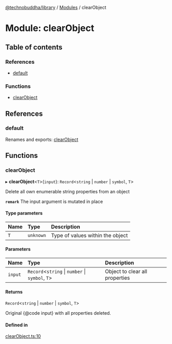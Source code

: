 [@technobuddha/library](../../README.md) / [Modules](../Modules.md) / clearObject

# Module: clearObject

## Table of contents

### References

- [default](clearObject.md#default)

### Functions

- [clearObject](clearObject.md#clearobject)

## References

### default

Renames and exports: [clearObject](clearObject.md#clearobject)

## Functions

### clearObject

▸ **clearObject**<`T`\>(`input`): `Record`<`string` \| `number` \| `symbol`, `T`\>

Delete all own enumerable string properties from an object

**`remark`** The input argument is mutated in place

#### Type parameters

| Name | Type | Description |
| :------ | :------ | :------ |
| `T` | `unknown` | Type of values within the object |

#### Parameters

| Name | Type | Description |
| :------ | :------ | :------ |
| `input` | `Record`<`string` \| `number` \| `symbol`, `T`\> | Object to clear all properties |

#### Returns

`Record`<`string` \| `number` \| `symbol`, `T`\>

Original {@code input} with all properties deleted.

#### Defined in

[clearObject.ts:10](../../src/clearObject.ts#L10)
